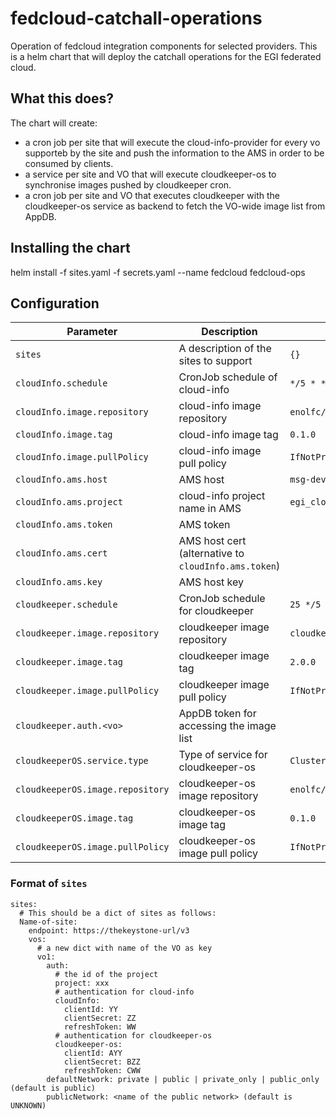 # fedcloud-catchall-operations

Operation of fedcloud integration components for selected providers. 
This is a helm chart that will deploy the catchall operations for
the EGI federated cloud.

## What this does?

The chart will create:
- a cron job per site that will execute the cloud-info-provider for every 
  vo supporteb by the site and push the information to the AMS in order
  to be consumed by clients.
- a service per site and VO that will execute cloudkeeper-os to synchronise
  images pushed by cloudkeeper cron.
- a cron job per site and VO that executes cloudkeeper with the cloudkeeper-os
  service as backend to fetch the VO-wide image list from AppDB.

## Installing the chart

helm install -f sites.yaml -f secrets.yaml --name fedcloud fedcloud-ops

## Configuration

| Parameter                        | Description                                          | Default                   |
|----------------------------------|------------------------------------------------------|---------------------------|
| `sites`                          | A description of the sites to support                | `{}`                      |
| `cloudInfo.schedule`             | CronJob schedule of cloud-info                       | `*/5 * * * *`             |
| `cloudInfo.image.repository`     | cloud-info image repository                          | `enolfc/cloudinfoops`     |
| `cloudInfo.image.tag`            | cloud-info image tag                                 | `0.1.0`                   |
| `cloudInfo.image.pullPolicy`     | cloud-info image pull policy                         | `IfNotPresent`            |
| `cloudInfo.ams.host`             | AMS host                                             | `msg-devel.argo.grnet.gr` |
| `cloudInfo.ams.project`          | cloud-info project name in AMS                       | `egi_cloud_info`          |
| `cloudInfo.ams.token`            | AMS token                                            |                           |
| `cloudInfo.ams.cert`             | AMS host cert (alternative to `cloudInfo.ams.token`) |                           |
| `cloudInfo.ams.key`              | AMS host key                                         |                           |
| `cloudkeeper.schedule`           | CronJob schedule for cloudkeeper                     | `25 */5 * * *`            |
| `cloudkeeper.image.repository`   | cloudkeeper image repository                         | `cloudkeeper/cloudkeeper` |
| `cloudkeeper.image.tag`          | cloudkeeper image tag                                | `2.0.0`                   |
| `cloudkeeper.image.pullPolicy`   | cloudkeeper image pull policy                        | `IfNotPresent`            |
| `cloudkeeper.auth.<vo>`          | AppDB token for accessing the image list             |                           |
| `cloudkeeperOS.service.type`     | Type of service for cloudkeeper-os                   | `ClusterIP`               |
| `cloudkeeperOS.image.repository` | cloudkeeper-os image repository                      | `enolfc/cloudkeeper-os`   |
| `cloudkeeperOS.image.tag`        | cloudkeeper-os image tag                             | `0.1.0`                   |
| `cloudkeeperOS.image.pullPolicy` | cloudkeeper-os image pull policy                     | `IfNotPresent`            |


### Format of `sites`

```
sites:
  # This should be a dict of sites as follows:
  Name-of-site:
    endpoint: https://thekeystone-url/v3
    vos:
      # a new dict with name of the VO as key
      vo1:
        auth:
          # the id of the project
          project: xxx
          # authentication for cloud-info
          cloudInfo:
            clientId: YY
            clientSecret: ZZ
            refreshToken: WW
          # authentication for cloudkeeper-os
          cloudkeeper-os:
            clientId: AYY
            clientSecret: BZZ
            refreshToken: CWW
        defaultNetwork: private | public | private_only | public_only (default is public)
        publicNetwork: <name of the public network> (default is UNKNOWN)
```
